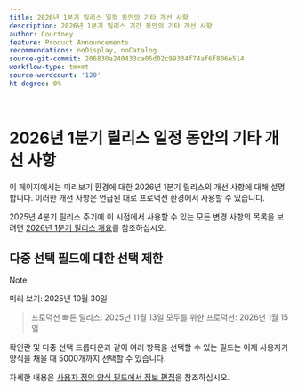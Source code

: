 ```yaml
---
title: 2026년 1분기 릴리스 일정 동안의 기타 개선 사항
description: 2026년 1분기 릴리스 기간 동안의 기타 개선 사항
author: Courtney
feature: Product Announcements
recommendations: noDisplay, noCatalog
source-git-commit: 206830a240433ca05d02c99334f74af6f806e514
workflow-type: tm+mt
source-wordcount: '129'
ht-degree: 0%

---
```


# 2026년 1분기 릴리스 일정 동안의 기타 개선 사항

이 페이지에서는 미리보기 환경에 대한 2026년 1분기 릴리스의 개선 사항에 대해 설명합니다. 이러한 개선 사항은 언급된 대로 프로덕션 환경에서 사용할 수 있습니다.

2025년 4분기 릴리스 주기에 이 시점에서 사용할 수 있는 모든 변경 사항의 목록을 보려면 [2026년 1분기 릴리스 개요](/help/quicksilver/product-announcements/product-releases/26-q1-release-activity/26-q1-release-overview.md)를 참조하십시오.


## 다중 선택 필드에 대한 선택 제한

>[!NOTE]
>
>미리 보기: 2025년 10월 30일
>>프로덕션 빠른 릴리스: 2025년 11월 13일
>>모두를 위한 프로덕션: 2026년 1월 15일

확인란 및 다중 선택 드롭다운과 같이 여러 항목을 선택할 수 있는 필드는 이제 사용자가 양식을 채울 때 5000개까지 선택할 수 있습니다.

자세한 내용은 [사용자 정의 양식 필드에서 정보 편집](/help/quicksilver/workfront-basics/work-with-custom-forms/edit-custom-forms.md)을 참조하십시오.